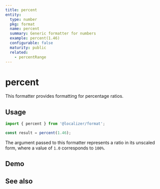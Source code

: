 ```yaml
---
title: percent
entity:
  type: number
  pkg: format
  name: percent
  summary: Generic formatter for numbers
  example: percent(1.46)
  configurable: false
  maturity: public
  related:
    - percentRange
---
```


# percent <Package name="format"/>

This formatter provides formatting for percentage ratios.

## Usage

```typescript twoslash
import { percent } from '@localizer/format';

const result = percent(1.46);
```

The argument passed to this formatter represents a ratio in its unscaled form, where a value of `1.0` corresponds to `100%`.

## Demo

<script setup>
  import { ref } from 'vue';
  import { NForm, NFormItem } from 'naive-ui/es/form';
  import { NInputNumber } from 'naive-ui/es/input-number';

  const value = ref(1.46);
</script>

<EntityDemo name="percent" :args="[value]">
  <NFormItem label="Value to format">
    <NInputNumber clearable v-model:value="value" :step="0.01"/>
  </NFormItem>
</EntityDemo>

## See also

<Entities related="percent" />
